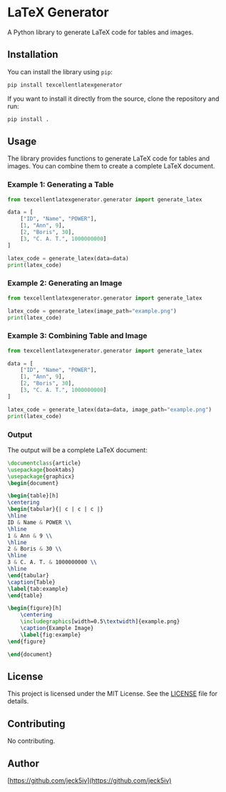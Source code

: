 # LaTeX Generator

A Python library to generate LaTeX code for tables and images.

## Installation

You can install the library using `pip`:

```bash
pip install texcellentlatexgenerator
```

If you want to install it directly from the source, clone the repository and run:

```bash
pip install .
```

## Usage

The library provides functions to generate LaTeX code for tables and images. You can combine them to create a complete LaTeX document.

### Example 1: Generating a Table

```python
from texcellentlatexgenerator.generator import generate_latex

data = [
    ["ID", "Name", "POWER"],
    [1, "Ann", 9],
    [2, "Boris", 30],
    [3, "C. A. T.", 1000000000]
]

latex_code = generate_latex(data=data)
print(latex_code)
```

### Example 2: Generating an Image

```python
from texcellentlatexgenerator.generator import generate_latex

latex_code = generate_latex(image_path="example.png")
print(latex_code)
```

### Example 3: Combining Table and Image

```python
from texcellentlatexgenerator.generator import generate_latex

data = [
    ["ID", "Name", "POWER"],
    [1, "Ann", 9],
    [2, "Boris", 30],
    [3, "C. A. T.", 1000000000]
]

latex_code = generate_latex(data=data, image_path="example.png")
print(latex_code)
```

### Output

The output will be a complete LaTeX document:

```latex
\documentclass{article}
\usepackage{booktabs}
\usepackage{graphicx}
\begin{document}

\begin{table}[h]
\centering
\begin{tabular}{| c | c | c |}
\hline
ID & Name & POWER \\
\hline
1 & Ann & 9 \\
\hline
2 & Boris & 30 \\
\hline
3 & C. A. T. & 1000000000 \\
\hline
\end{tabular}
\caption{Table}
\label{tab:example}
\end{table}

\begin{figure}[h]
    \centering
    \includegraphics[width=0.5\textwidth]{example.png}
    \caption{Example Image}
    \label{fig:example}
\end{figure}

\end{document}
```

## License

This project is licensed under the MIT License. See the [LICENSE](LICENSE) file for details.

## Contributing

No contributing.

## Author

[https://github.com/jeck5iv](https://github.com/jeck5iv)
